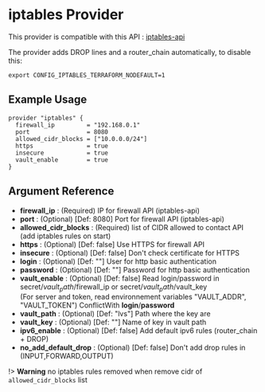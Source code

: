 # iptables Provider

This provider is compatible with this API : [iptables-api](https://github.com/jeremmfr/iptables-api)

The provider adds DROP lines and a router_chain automatically, to disable this:

```shell
export CONFIG_IPTABLES_TERRAFORM_NODEFAULT=1
```

## Example Usage

```hcl
provider "iptables" {
  firewall_ip         = "192.168.0.1"
  port                = 8080
  allowed_cidr_blocks = ["10.0.0.0/24"]
  https               = true
  insecure            = true
  vault_enable        = true
}
```

## Argument Reference

* **firewall_ip** : (Required) IP for firewall API (iptables-api)
* **port** : (Optional) [Def: 8080] Port for firewall API (iptables-api)
* **allowed_cidr_blocks** : (Required) list of CIDR allowed to contact API (add iptables rules on start)
* **https** : (Optional) [Def: false] Use HTTPS for firewall API
* **insecure** : (Optional) [Def: false] Don't check certificate for HTTPS
* **login** : (Optional) [Def: ""] User for http basic authentication
* **password** : (Optional) [Def: ""] Password for http basic authentication
* **vault_enable** : (Optional) [Def: false] Read login/password in secret/$vault_path/$firewall_ip or secret/$vault_path/$vault_key  
(For server and token, read environnement variables "VAULT_ADDR", "VAULT_TOKEN") ConflictWith **login**/**password**
* **vault_path** : (Optional) [Def: "lvs"] Path where the key are
* **vault_key** : (Optional) [Def: ""] Name of key in vault path
* **ipv6_enable** : (Optional) [Def: false] Add default ipv6 rules (router_chain + DROP)
* **no_add_default_drop** : (Optional) [Def: false] Don't add drop rules in (INPUT,FORWARD,OUTPUT)

!> **Warning** no iptables rules removed when remove cidr of `allowed_cidr_blocks` list
